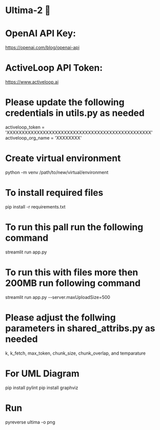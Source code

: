 # Ultima-2 🌱

# OpenAI API Key:
https://openai.com/blog/openai-api

# ActiveLoop API Token:
https://www.activeloop.ai

# Please update the following credentials in utils.py as needed
activeloop_token = 'XXXXXXXXXXXXXXXXXXXXXXXXXXXXXXXXXXXXXXXXXXXXXXXX'
activeloop_org_name = 'XXXXXXXX'

# Create virtual environment
python -m venv /path/to/new/virtual/environment

# To install required files
pip install -r requirements.txt

# To run this pall run the following command 
streamlit run app.py

# To run this with files more then 200MB run following command 
streamlit run app.py --server.maxUploadSize=500

# Please adjust the follwing parameters in shared_attribs.py as needed
k, k_fetch, max_token, chunk_size, chunk_overlap, and temparature

# For UML Diagram 
pip install pylint
pip install graphviz

# Run
pyreverse ultima -o png